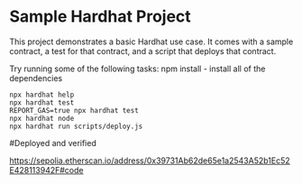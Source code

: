 # Sample Hardhat Project

This project demonstrates a basic Hardhat use case. It comes with a sample contract, a test for that contract, and a script that deploys that contract.

Try running some of the following tasks:
npm install - install all of the dependencies

```shell
npx hardhat help
npx hardhat test
REPORT_GAS=true npx hardhat test
npx hardhat node
npx hardhat run scripts/deploy.js
```
#Deployed and verified

https://sepolia.etherscan.io/address/0x39731Ab62de65e1a2543A52b1Ec52E428113942F#code